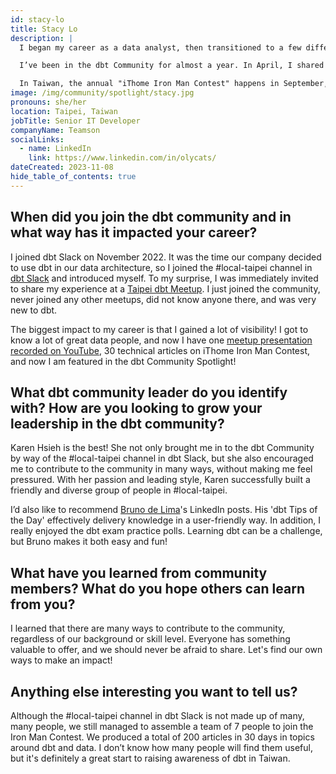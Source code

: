 ```yaml
---
id: stacy-lo
title: Stacy Lo
description: |
  I began my career as a data analyst, then transitioned to a few different roles in data and software development. Analytics Engineer is the best title to describe my expertise in data.

  I’ve been in the dbt Community for almost a year. In April, I shared my experience adopting dbt at the <a href="https://www.meetup.com/taipei-dbt-meetup/" rel="noopener noreferrer" target="_blank">Taipei dbt Meetup</a>, which inspired me to write technical articles.

  In Taiwan, the annual "iThome Iron Man Contest" happens in September, where participants post a technical article written in Mandarin every day for 30 consecutive days. Since no one has ever written about dbt in the contest, I'd like to be the first person, and that’s what I have been busy with for in the past couple of months.
image: /img/community/spotlight/stacy.jpg
pronouns: she/her
location: Taipei, Taiwan
jobTitle: Senior IT Developer
companyName: Teamson
socialLinks:
  - name: LinkedIn
    link: https://www.linkedin.com/in/olycats/
dateCreated: 2023-11-08
hide_table_of_contents: true
---
```


## When did you join the dbt community and in what way has it impacted your career?

I joined dbt Slack on November 2022. It was the time our company decided to use dbt in our data architecture, so I joined the #local-taipei channel in <a href="https://www.getdbt.com/community/join-the-community" rel="noopener noreferrer" target="_blank">dbt Slack</a> and introduced myself. To my surprise, I was immediately invited to share my experience at a <a href="https://www.meetup.com/taipei-dbt-meetup/" rel="noopener noreferrer" target="_blank">Taipei dbt Meetup</a>. I just joined the community, never joined any other meetups, did not know anyone there, and was very new to dbt. 

The biggest impact to my career is that I gained a lot of visibility! I got to know a lot of great data people, and now I have one <a href="https://youtu.be/KWfoT1nnexc?t=291" rel="noopener noreferrer" target="_blank">meetup presentation recorded on YouTube</a>, 30 technical articles on iThome Iron Man Contest, and now I am featured in the dbt Community Spotlight!

## What dbt community leader do you identify with? How are you looking to grow your leadership in the dbt community?

Karen Hsieh is the best! She not only brought me in to the dbt Community by way of the #local-taipei channel in dbt Slack, but she also encouraged me to contribute to the community in many ways, without making me feel pressured. With her passion and leading style, Karen successfully built a friendly and diverse group of people in #local-taipei.

I’d also like to recommend <a href="/community/spotlight/bruno-de-lima">Bruno de Lima</a>'s LinkedIn posts. His 'dbt Tips of the Day' effectively delivery knowledge in a user-friendly way. In addition, I really enjoyed the dbt exam practice polls. Learning dbt can be a challenge, but Bruno makes it both easy and fun!

## What have you learned from community members? What do you hope others can learn from you?

I learned that there are many ways to contribute to the community, regardless of our background or skill level. Everyone has something valuable to offer, and we should never be afraid to share. Let's find our own ways to make an impact!

## Anything else interesting you want to tell us?

Although the #local-taipei channel in dbt Slack is not made up of many, many people, we still managed to assemble a team of 7 people to join the Iron Man Contest. We produced a total of 200 articles in 30 days in topics around dbt and data. I don’t know how many people will find them useful, but it's definitely a great start to raising awareness of dbt in Taiwan.
